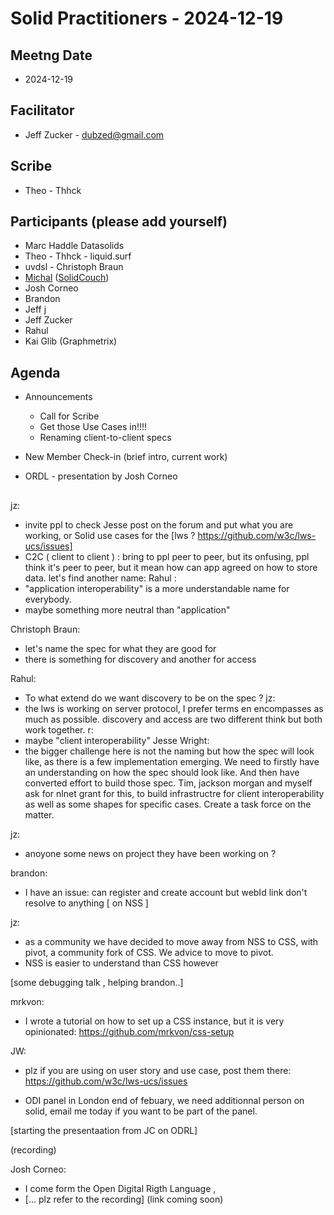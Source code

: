 # Solid Practitioners - 2024-12-19

## Meetng Date
* 2024-12-19 

## Facilitator 
* Jeff Zucker - dubzed@gmail.com
 
## Scribe
* Theo - Thhck

## Participants (please add yourself)
- Marc Haddle Datasolids
- Theo - Thhck - liquid.surf
- uvdsl - Christoph Braun 
- [Michal](https://id.mrkvon.org) ([SolidCouch](https://solidcouch.org))
- Josh Corneo
- Brandon
- Jeff j
- Jeff Zucker
- Rahul
- Kai Glib (Graphmetrix)

## Agenda

* Announcements
    * Call for Scribe
    * Get those Use Cases in!!!!
    * Renaming client-to-client specs

* New Member Check-in (brief intro, current work)  

* ORDL - presentation by Josh Corneo


## 
 
jz: 
 - invite ppl to check Jesse post on the forum and put what you are working, or Solid use cases for the [lws ? https://github.com/w3c/lws-ucs/issues]
 - C2C ( client to client ) : bring to ppl peer to peer, but its onfusing, ppl think it's peer to peer, but it mean how can app agreed on how to store data. let's find another name: 
Rahul : 
 - "application interoperability" is a more understandable name for everybody. 
 - maybe something more neutral than "application"

Christoph Braun:
 - let's name the spec for what they are good for
 - there is something for discovery and another for access

Rahul:
 - To what extend do we want discovery to be on the spec ?
jz:
 - the lws is working on server protocol, I prefer terms en encompasses as much as possible. discovery and access are two different think but both work together. 
 r: 
 - maybe "client interoperability"
 Jesse Wright:
  - the bigger challenge here is not the naming but how the spec will look like, as there is a few implementation emerging. We need to firstly have an understanding on how the spec should look like. And then have converted effort to build those spec. Tim, jackson morgan and myself ask for nlnet grant for this, to build infrastructre for client interoperability as well as some shapes for specific cases. Create a task force on the matter. 
 
 jz:
  - anoyone some news on project they have been working on ?
 
 brandon:
  - I have an issue: can register and create account but webId link don't resolve to anything [ on NSS ]
 
jz:
 - as a community we have decided to move away from NSS to CSS, with pivot, a community fork of CSS. We advice to move to pivot. 
 - NSS is easier to understand than CSS however

[some debugging talk ,  helping brandon..]

mrkvon:
 - I wrote a tutorial on how to set up a CSS instance, but it is very opinionated: https://github.com/mrkvon/css-setup

JW:
 - plz if you are using on user story and use case, post them there: https://github.com/w3c/lws-ucs/issues

 - ODI panel in London end of febuary, we need additionnal person on solid, email me today if you want to be part of the panel.

[starting the presentaation from JC on ODRL]

(recording)

Josh Corneo:
 - I come form the Open Digital Rigth Language , 
 - [... plz refer to the recording] (link coming soon)
